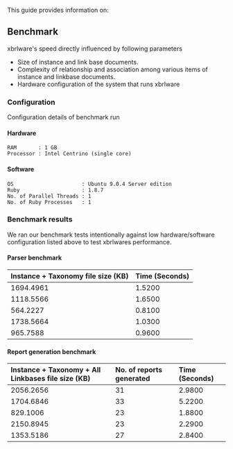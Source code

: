 This guide provides information on:



## Benchmark ##

xbrlware's speed directly influenced by following parameters
  * Size of instance and link base documents.
  * Complexity of relationship and association among various items of instance and linkbase documents.
  * Hardware configuration of the system that runs xbrlware

### Configuration ###

Configuration details of benchmark run

#### Hardware ####
```
RAM       : 1 GB 
Processor : Intel Centrino (single core)
```

#### Software ####
```
OS                      : Ubuntu 9.0.4 Server edition
Ruby                    : 1.8.7
No. of Parallel Threads : 1
No. of Ruby Processes   : 1
```


### Benchmark results ###

We ran our benchmark tests intentionally against low hardware/software configuration listed above to test xbrlwares performance.

#### Parser benchmark ####

| **Instance + Taxonomy file size (KB)** | **Time (Seconds)** |
|:---------------------------------------|:-------------------|
| 1694.4961                              | 1.5200             |
| 1118.5566                              | 1.6500             |
| 564.2227                               | 0.8100             |
| 1738.5664                              | 1.0300             |
| 965.7588                               | 0.9600             |

#### Report generation benchmark ####

| **Instance + Taxonomy + All Linkbases file size (KB)** | **No. of reports generated** | **Time (Seconds)** |
|:-------------------------------------------------------|:-----------------------------|:-------------------|
| 2056.2656                                              | 31                           |2.9800              |
| 1704.6846                                              | 33                           |5.2200              |
| 829.1006                                               | 23                           |1.8800              |
| 2150.8945                                              | 23                           |2.2900              |
| 1353.5186                                              | 27                           |2.8400              |
